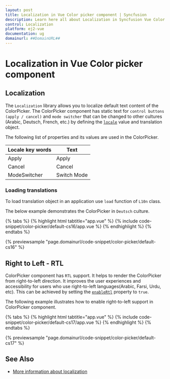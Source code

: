 ```yaml
---
layout: post
title: Localization in Vue Color picker component | Syncfusion
description: Learn here all about Localization in Syncfusion Vue Color picker component of Syncfusion Essential JS 2 and more.
control: Localization 
platform: ej2-vue
documentation: ug
domainurl: ##DomainURL##
---
```


# Localization in Vue Color picker component

## Localization

The `Localization` library allows you to localize default text content of the ColorPicker. The ColorPicker component has static text for `control buttons (apply / cancel)` and `mode switcher` that can be changed to other cultures (Arabic, Deutsch, French, etc.) by defining the [`locale`](https://ej2.syncfusion.com/vue/documentation/api/color-picker/#locale) value and translation object.

The following list of properties and its values are used in the ColorPicker.

Locale key words |Text
-----|-----
Apply |Apply
Cancel |Cancel
ModeSwitcher |Switch Mode

### Loading translations

To load translation object in an application use `load` function of `L10n` class.

The below example demonstrates the ColorPicker in `Deutsch` culture.

{% tabs %}
{% highlight html tabtitle="app.vue" %}
{% include code-snippet/color-picker/default-cs16/app.vue %}
{% endhighlight %}
{% endtabs %}
        
{% previewsample "page.domainurl/code-snippet/color-picker/default-cs16" %}

## Right to Left - RTL

ColorPicker component has `RTL` support. It helps to render the ColorPicker from right-to-left direction.
It improves the user experiences and accessibility for users who use right-to-left languages(Arabic, Farsi, Urdu, etc). This can be achieved by setting the [`enableRtl`](https://ej2.syncfusion.com/vue/documentation/api/color-picker/#enablertl) property to `true`.

The following example illustrates how to enable right-to-left support in ColorPicker component.

{% tabs %}
{% highlight html tabtitle="app.vue" %}
{% include code-snippet/color-picker/default-cs17/app.vue %}
{% endhighlight %}
{% endtabs %}
        
{% previewsample "page.domainurl/code-snippet/color-picker/default-cs17" %}

## See Also

* [More information about localization](./../common/localization)
